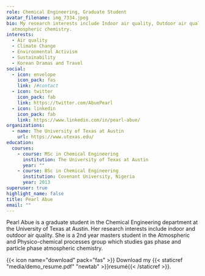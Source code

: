 ```yaml
---
role: Chemical Engineering, Graduate Student
avatar_filename: img_7334.jpeg
bio: My research interests include Indoor air quality, Outdoor air quality and
  atmospheric chemistry.
interests:
  - Air quality
  - Climate Change
  - Environmental Activism
  - Sustainability
  - Korean Dramas and Travel
social:
  - icon: envelope
    icon_pack: fas
    link: /#contact
  - icon: twitter
    icon_pack: fab
    link: https://twitter.com/AbuePearl
  - icon: linkedin
    icon_pack: fab
    link: https://www.linkedin.com/in/pearl-abue/
organizations:
  - name: The University of Texas at Austin
    url: https://www.utexas.edu/
education:
  courses:
    - course: MSc in Chemical Engineering
      institution: The University of Texas at Austin
      year: ""
    - course: BSc in Chemical Engineering
      institution: Covenant University, Nigeria
      year: 2013
superuser: true
highlight_name: false
title: Pearl Abue
email: ""
---
```

Pearl Abue is a graduate student in the Chemical Engineering department at the University of Texas at Austin. Her research interests include indoor and outdoor air quality. She is a 2nd year masters student in the Atmospheric and Physico-chemical processes group which studies gas phase and particle phase atmospheric chemistry.

{{< icon name="download" pack="fas" >}} Download my {{< staticref "media/demo_resume.pdf" "newtab" >}}resumé{{< /staticref >}}.